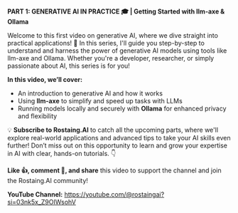 **PART 1: GENERATIVE AI IN PRACTICE 🎓 | Getting Started with llm-axe & Ollama**

Welcome to this first video on generative AI, where we dive straight into practical applications! 🚀 In this series, I'll guide you step-by-step to understand and harness the power of generative AI models using tools like llm-axe and Ollama. Whether you're a developer, researcher, or simply passionate about AI, this series is for you!

**In this video, we’ll cover:**
- An introduction to generative AI and how it works
- Using **llm-axe** to simplify and speed up tasks with LLMs
- Running models locally and securely with **Ollama** for enhanced privacy and flexibility

💡 **Subscribe to Rostaing.AI** to catch all the upcoming parts, where we'll explore real-world applications and advanced tips to take your AI skills even further! Don’t miss out on this opportunity to learn and grow your expertise in AI with clear, hands-on tutorials. 👇

**Like 👍, comment 💬, and share** this video to support the channel and join the Rostaing.AI community!

**YouTube Channel:** https://youtube.com/@rostaingai?si=03nk5x_Z9OIWsohV

